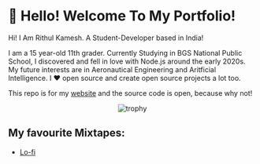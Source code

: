 # 👋 Hello! Welcome To My Portfolio!

Hi! I Am Rithul Kamesh. A Student-Developer based in India!

I am a 15 year-old 11th grader. Currently Studying in BGS National Public School, I discovered and fell in love with Node.js around the early 2020s. My future interests are in Aeronautical Engineering and Aritficial Intelligence. I ❤️ open source and create open source projects a lot too.

This repo is for my [website](https://rithul.dev) and the source code is open, because why not!

<div align="center">

![trophy](https://github-profile-trophy.vercel.app/?username=rithulkamesh&theme=onedark&column=7)

 </div>

## My favourite Mixtapes:

- [Lo-fi](https://music.youtube.com/playlist?list=PL1jU4FFbs--cpeCIn0hyCErwT9aQIxnjd)
